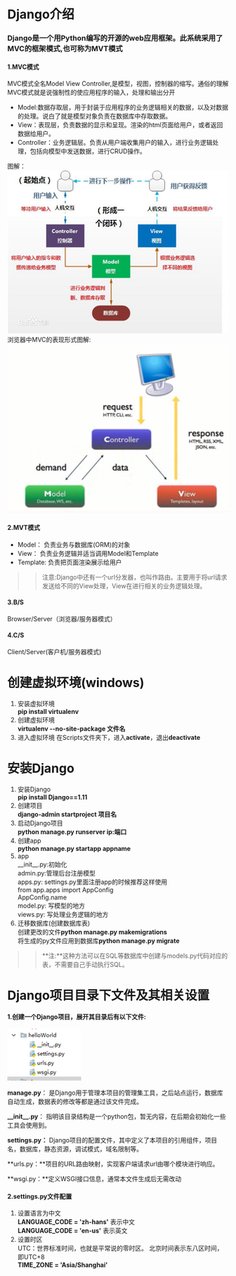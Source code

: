 # Django介绍
### Django是一个用Python编写的开源的web应用框架。此系统采用了MVC的框架模式,也可称为MVT模式
#### 1.MVC模式
MVC模式全名Model View Controller,是模型，视图，控制器的缩写。通俗的理解MVC模式就是说强制性的使应用程序的输入，处理和输出分开

- Model:数据存取层，用于封装于应用程序的业务逻辑相关的数据，以及对数据的处理。说白了就是模型对象负责在数据库中存取数据。
- View：表现层，负责数据的显示和呈现。渲染的html页面给用户，或者返回数据给用户。
- Controller：业务逻辑层。负责从用户端收集用户的输入，进行业务逻辑处理，包括向模型中发送数据，进行CRUD操作。

图解：<br>
![图](images/mvc.jpg)<br>
浏览器中MVC的表现形式图解:<br>
![图](images/mvc_request_response.png)<br>
#### 2.MVT模式
- Model： 负责业务与数据库(ORM)的对象
- View： 负责业务逻辑并适当调用Model和Template
- Template: 负责把页面渲染展示给用户
>>注意:Django中还有一个url分发器，也叫作路由。主要用于将url请求发送给不同的View处理，View在进行相关的业务逻辑处理。

#### 3.B/S
Browser/Server（浏览器/服务器模式）
#### 4.C/S
Client/Server(客户机/服务器模式)
# 创建虚拟环境(windows)
1. 安装虚拟环境<br> **pip install virtualenv**
1. 创建虚拟环境<br> **virtualenv --no-site-package 文件名**
1. 进入虚拟环境 在Scripts文件夹下，进入**activate**，退出**deactivate**
# 安装Django
1. 安装Django<br> **pip install Django==1.11**
1. 创建项目<br> **django-admin startproject 项目名**
1. 启动Django项目<br> **python manage.py runserver ip:端口**
1. 创建app<br> **python manage.py startapp appname**
2. app<br>
\_\_init__.py:初始化<br>
admin.py:管理后台注册模型<br>
apps.py: settings.py里面注册app的时候推荐这样使用<br>
from app.apps import AppConfig<br>
AppConfig.name<br>
model.py: 写模型的地方<br>
views.py: 写处理业务逻辑的地方<br>
1. 迁移数据库(创建数据库表)<br>
创建更改的文件**python manage.py makemigrations**<br>
将生成的py文件应用到数据库**python manage.py migrate**<br>
>> **注:**这种方法可以在SQL等数据库中创建与models.py代码对应的表，不需要自己手动执行SQL。

# Django项目目录下文件及其相关设置
#### 1.创建一个Django项目，展开其目录后有以下文件:
![图](images/django_project.png)

**manage.py**： 是Django用于管理本项目的管理集工具，之后站点运行，数据库自动生成，数据表的修改等都是通过该文件完成。<br>

**\_\_init__.py**： 指明该目录结构是一个python包，暂无内容，在后期会初始化一些工具会使用到。<br>

**settings.py：** Django项目的配置文件，其中定义了本项目的引用组件，项目名，数据库，静态资源，调试模式，域名限制等。<br>

**urls.py：**项目的URL路由映射，实现客户端请求url由哪个模块进行响应。<br>

**wsgi.py：**定义WSGI接口信息，通常本文件生成后无需改动
#### 2.settings.py文件配置
1. 设置语言为中文<br>
**LANGUAGE_CODE = 'zh-hans'** 表示中文<br>
**LANGUAGE_CODE = 'en-us'** 表示英文
2. 设置时区<br>
UTC：世界标准时间，也就是平常说的零时区。
北京时间表示东八区时间，即UTC+8<br>
**TIME_ZONE = 'Asia/Shanghai'**
